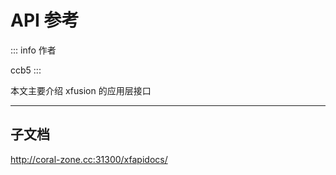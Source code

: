 # API 参考

::: info 作者

ccb5
:::

本文主要介绍 xfusion 的应用层接口

---

## 子文档

http://coral-zone.cc:31300/xfapidocs/